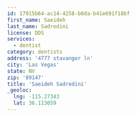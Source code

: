 ```yaml
---
id: 17915b64-ac14-4258-b0da-b41e691f18bf
first_name: Saeideh
last_name: Sadredini
license: DDS
services:
  - dentist
category: dentists
address: '4777 stavanger ln'
city: 'Las Vegas'
state: NV
zip: '89147'
title: 'Saeideh Sadredini'
_geoloc:
  lng: -115.27343
  lat: 36.113059
---
```

